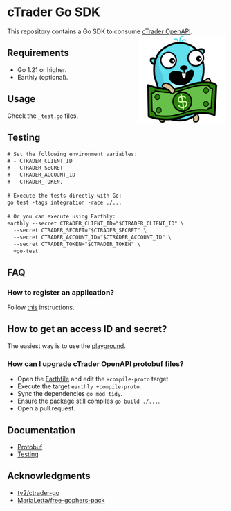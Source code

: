 # cTrader Go SDK
This repository contains a Go SDK to consume [cTrader OpenAPI](https://help.ctrader.com/open-api).
<img src="docs/gopher.svg" align="right" height="204px" width="200px" />

## Requirements
- Go 1.21 or higher.
- Earthly (optional).

## Usage
Check the `_test.go` files.

## Testing
```shell
# Set the following environment variables:
# - CTRADER_CLIENT_ID
# - CTRADER_SECRET
# - CTRADER_ACCOUNT_ID
# - CTRADER_TOKEN,

# Execute the tests directly with Go:
go test -tags integration -race ./...

# Or you can execute using Earthly:
earthly --secret CTRADER_CLIENT_ID="$CTRADER_CLIENT_ID" \
  --secret CTRADER_SECRET="$CTRADER_SECRET" \
  --secret CTRADER_ACCOUNT_ID="$CTRADER_ACCOUNT_ID" \
  --secret CTRADER_TOKEN="$CTRADER_TOKEN" \
  +go-test
```

## FAQ
### How to register an application?
Follow [this](https://help.ctrader.com/open-api/creating-new-app/#register-your-application) instructions.

## How to get an access ID and secret?
The easiest way is to use the
[playground](https://help.ctrader.com/open-api/account-authentication/#using-the-playground).

### How can I upgrade cTrader OpenAPI protobuf files?
- Open the [Earthfile](https://github.com/diegobernardes/ctrader/blob/main/Earthfile.md) and edit the 
`+compile-proto` target.
- Execute the target `earthly +compile-proto`.
- Sync the dependencies `go mod tidy`.
- Ensure the package still compiles `go build ./...`.
- Open a pull request.

## Documentation
- [Protobuf](./docs/protobuf.md)
- [Testing](./docs/testing.md)

## Acknowledgments
* [ty2/ctrader-go](https://github.com/ty2/ctrader-go)
* [MariaLetta/free-gophers-pack](https://github.com/MariaLetta/free-gophers-pack)
